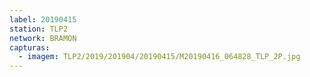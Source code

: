 ```yaml
---
label: 20190415
station: TLP2
network: BRAMON
capturas:
  - imagem: TLP2/2019/201904/20190415/M20190416_064828_TLP_2P.jpg
---
```

